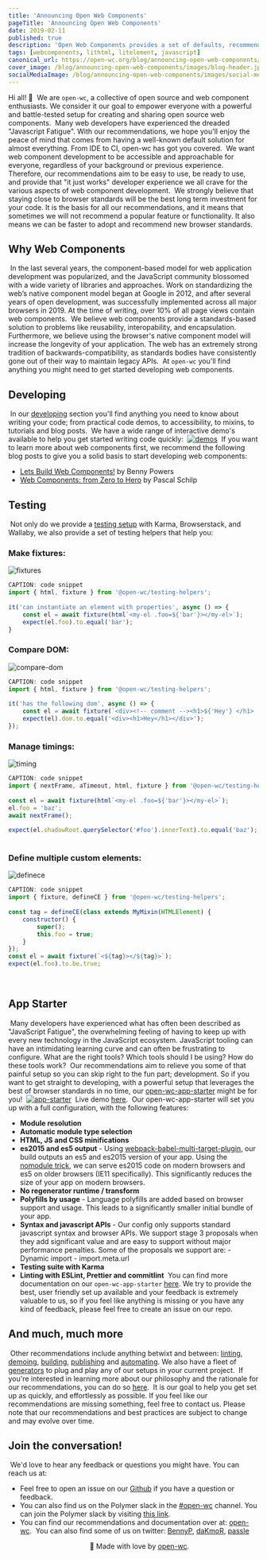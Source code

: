 ```yaml
---
title: 'Announcing Open Web Components'
pageTitle: 'Announcing Open Web Components'
date: 2019-02-11
published: true
description: 'Open Web Components provides a set of defaults, recommendations and tools to help facilitate your Web Component'
tags: [webcomponents, lithtml, litelement, javascript]
canonical_url: https://open-wc.org/blog/announcing-open-web-components/
cover_image: /blog/announcing-open-web-components/images/blog-header.jpg
socialMediaImage: /blog/announcing-open-web-components/images/social-media-image.jpg
---
```


Hi all! 👋
​
We are `open-wc`, a collective of open source and web component enthusiasts. We consider it our goal to empower everyone with a powerful and battle-tested setup for creating and sharing open source web components.
​
Many web developers have experienced the dreaded "Javascript Fatigue". With our recommendations, we hope you'll enjoy the peace of mind that comes from having a well-known default solution for almost everything. From IDE to CI, open-wc has got you covered.
​
We want web component development to be accessible and approachable for everyone, regardless of your background or previous experience. Therefore, our recommendations aim to be easy to use, be ready to use, and provide that "it just works" developer experience we all crave for the various aspects of web component development.
​
We strongly believe that staying close to browser standards will be the best long term investment for your code. It is the basis for all our recommendations, and it means that sometimes we will not recommend a popular feature or functionality. It also means we can be faster to adopt and recommend new browser standards.
​
​

## Why Web Components

​
In the last several years, the component-based model for web application development was popularized, and the JavaScript community blossomed with a wide variety of libraries and approaches. Work on standardizing the web’s native component model began at Google in 2012, and after several years of open development, was successfully implemented across all major browsers in 2019. At the time of writing, over 10% of all page views contain web components.
​
We believe web components provide a standards-based solution to problems like reusability, interopability, and encapsulation. Furthermore, we believe using the browser's native component model will increase the longevity of your application. The web has an extremely strong tradition of backwards-compatibility, as standards bodies have consistently gone out of their way to maintain legacy APIs.
​
At `open-wc` you'll find anything you might need to get started developing web components.
​

## Developing

​
In our [developing](https://open-wc.org/developing/) section you'll find anything you need to know about writing your code; from practical code demos, to accessibility, to mixins, to tutorials and blog posts.
​
We have a wide range of interactive demo's available to help you get started writing code quickly:
​
[![demos](https://i.imgur.com/CHs2d9a.png)](https://open-wc-lit-demos.stackblitz.io/)
​
If you want to learn more about web components first, we recommend the following blog posts to give you a solid basis to start developing web components:
​

- [Lets Build Web Components!](https://dev.to/bennypowers/lets-build-web-components-part-1-the-standards-3e85) by Benny Powers
- [Web Components: from Zero to Hero](https://dev.to/thepassle/web-components-from-zero-to-hero-4n4m) by Pascal Schilp
  ​

## Testing

​
Not only do we provide a [testing setup](https://open-wc.org/testing/testing-karma.html) with Karma, Browserstack, and Wallaby, we also provide a set of testing helpers that help you:
​

### Make fixtures:

![fixtures](https://i.imgur.com/ettoUME.png)

```js
CAPTION: code snippet
import { html, fixture } from '@open-wc/testing-helpers';
​
it('can instantiate an element with properties', async () => {
    const el = await fixture(html`<my-el .foo=${'bar'}></my-el>`);
    expect(el.foo).to.equal('bar');
}
```

### Compare DOM:

![compare-dom](https://i.imgur.com/pjGezjL.png)

```js
CAPTION: code snippet
import { html, fixture } from '@open-wc/testing-helpers';
​
it('has the following dom', async () => {
    const el = await fixture(`<div><!-- comment --><h1>${'Hey'} </h1>  </div>`);
    expect(el).dom.to.equal('<div><h1>Hey</h1></div>');
});
```

### Manage timings:

![timing](https://i.imgur.com/iyE0IKf.png)

```js
CAPTION: code snippet
import { nextFrame, aTimeout, html, fixture } from '@open-wc/testing-helpers';
​
const el = await fixture(html`<my-el .foo=${'bar'}></my-el>`);
el.foo = 'baz';
await nextFrame();
​
expect(el.shadowRoot.querySelector('#foo').innerText).to.equal('baz');
​
```

### Define multiple custom elements:

![definece](https://i.imgur.com/lHUO7BO.png)

```js
CAPTION: code snippet
import { fixture, defineCE } from '@open-wc/testing-helpers';
​
const tag = defineCE(class extends MyMixin(HTMLElement) {
    constructor() {
        super();
        this.foo = true;
    }
});
const el = await fixture(`<${tag}></${tag}>`);
expect(el.foo).to.be.true;
```

​

## App Starter

​
Many developers have experienced what has often been described as "JavaScript Fatigue", the overwhelming feeling of having to keep up with every new technology in the JavaScript ecosystem. JavaScript tooling can have an intimidating learning curve and can often be frustrating to configure. What are the right tools? Which tools should I be using? How do these tools work?
​
Our recommendations aim to relieve you some of that painful setup so you can skip right to the fun part; development. So if you want to get straight to developing, with a powerful setup that leverages the best of browser standards in no time, our [open-wc-app-starter](https://github.com/open-wc/open-wc-starter-app) might be for you!
​
[![app-starter](https://i.imgur.com/HMiq3b4.png)](https://github.com/open-wc/open-wc-starter-app)
​
Live demo [here](https://open-wc-starter-app.netlify.com/).
​
Our open-wc-app-starter will set you up with a full configuration, with the following features:
​

- **Module resolution**
- **Automatic module type selection**
- **HTML, JS and CSS minifications**
- **es2015 and es5 output** - Using [webpack-babel-multi-target-plugin](https://www.npmjs.com/package/webpack-babel-multi-target-plugin), our build outputs an es5 and es2015 version of your app. Using the [nomodule trick](https://jakearchibald.com/2017/es-modules-in-browsers/), we can serve es2015 code on modern browsers and es5 on older browsers (IE11 specifically). This significantly reduces the size of your app on modern browsers.
- **No regenerator runtime / transform**
- **Polyfills by usage** - Language polyfills are added based on browser support and usage. This leads to a significantly smaller initial bundle of your app.
- **Syntax and javascript APIs** - Our config only supports standard javascript syntax and browser APIs. We support stage 3 proposals when they add significant value and are easy to support without major performance penalties. Some of the proposals we support are: - Dynamic import - import.meta.url
- **Testing suite with Karma**
- **Linting with ESLint, Prettier and commitlint**
  ​
  You can find more documentation on our `open-wc-app-starter` [here](https://github.com/open-wc/open-wc-starter-app). We try to provide the best, user friendly set up available and your feedback is extremely valuable to us, so if you feel like anything is missing or you have any kind of feedback, please feel free to create an issue on our repo.
  ​

## And much, much more

​
Other recommendations include anything betwixt and between: [linting](https://open-wc.org/linting/), [demoing](https://open-wc.org/demoing/), [building](https://open-wc.org/building/), [publishing](https://open-wc.org/publishing/) and [automating](https://open-wc.org/automating/). We also have a fleet of [generators](https://open-wc.org/developing/generator) to plug and play any of our setups in your current project.
​
If you're interested in learning more about our philosophy and the rationale for our recommendations, you can do so [here](https://open-wc.org/about/).
​
It is our goal to help you get set up as quickly, and effortlessly as possible. If you feel like our recommendations are missing something, feel free to contact us. Please note that our recommendations and best practices are subject to change and may evolve over time.
​
​

## Join the conversation!

​
We'd love to hear any feedback or questions you might have. You can reach us at:
​

- Feel free to open an issue on our [Github](https://github.com/open-wc/open-wc) if you have a question or feedback.
  ​
- You can also find us on the Polymer slack in the [#open-wc](https://polymer.slack.com/messages/CE6D9DN05) channel.
  You can join the Polymer slack by visiting [this link](https://join.slack.com/t/polymer/shared_invite/enQtNTAzNzg3NjU4ODM4LTkzZGVlOGIxMmNiMjMzZDM1YzYyMzdiYTk0YjQyOWZhZTMwN2RlNjM5ZDFmZjMxZWRjMWViMDA1MjNiYWFhZWM).
  ​
- You can find our recommendations and documentation over at: [open-wc](https://open-wc.org).
  ​
  You can also find some of us on twitter: [BennyP](https://twitter.com/PowersBenny), [daKmoR](https://twitter.com/daKmoR), [passle](https://twitter.com/passle_)
  ​
  <br>
  <p align="center">
  🚽 Made with love by <a href="https://github.com/open-wc/open-wc">open-wc</a>. </p>
